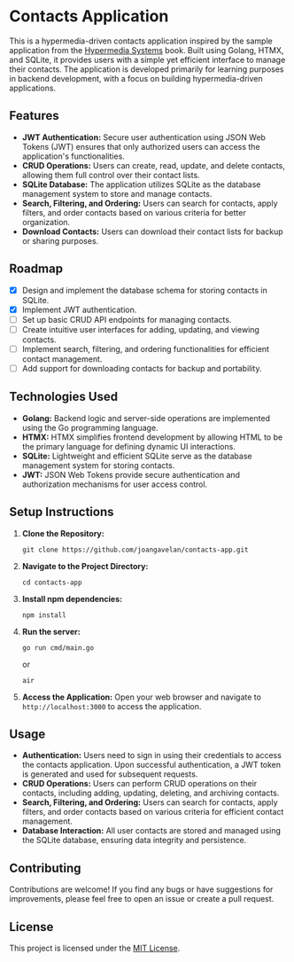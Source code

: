 # Contacts Application

This is a hypermedia-driven contacts application inspired by the sample application from the
[Hypermedia Systems](https://hypermedia.systems/) book. Built using Golang, HTMX, and SQLite, it provides users with a simple yet efficient interface to manage their contacts. The application is developed primarily for learning purposes in backend development, with a focus on building hypermedia-driven applications.

## Features

- **JWT Authentication:** Secure user authentication using JSON Web Tokens (JWT) ensures that only authorized users can access the application's functionalities.
- **CRUD Operations:** Users can create, read, update, and delete contacts, allowing them full control over their contact lists.
- **SQLite Database:** The application utilizes SQLite as the database management system to store and manage contacts.
- **Search, Filtering, and Ordering:** Users can search for contacts, apply filters, and order contacts based on various criteria for better organization.
- **Download Contacts:** Users can download their contact lists for backup or sharing purposes.

## Roadmap

- [x] Design and implement the database schema for storing contacts in SQLite.
- [x] Implement JWT authentication.
- [ ] Set up basic CRUD API endpoints for managing contacts.
- [ ] Create intuitive user interfaces for adding, updating, and viewing contacts.
- [ ] Implement search, filtering, and ordering functionalities for efficient contact management.
- [ ] Add support for downloading contacts for backup and portability.

## Technologies Used

- **Golang:** Backend logic and server-side operations are implemented using the Go programming language.
- **HTMX:** HTMX simplifies frontend development by allowing HTML to be the primary language for defining dynamic UI interactions.
- **SQLite:** Lightweight and efficient SQLite serve as the database management system for storing contacts.
- **JWT:** JSON Web Tokens provide secure authentication and authorization mechanisms for user access control.

## Setup Instructions

1. **Clone the Repository:**

   ```
   git clone https://github.com/joangavelan/contacts-app.git
   ```

2. **Navigate to the Project Directory:**
   ```
   cd contacts-app
   ```
3. **Install npm dependencies:**

   ```
   npm install
   ```

4. **Run the server:**

   ```
   go run cmd/main.go
   ```

   or

   ```
   air
   ```

5. **Access the Application:**
   Open your web browser and navigate to `http://localhost:3000` to access the application.

## Usage

- **Authentication:** Users need to sign in using their credentials to access the contacts application. Upon successful authentication, a JWT token is generated and used for subsequent requests.
- **CRUD Operations:** Users can perform CRUD operations on their contacts, including adding, updating, deleting, and archiving contacts.
- **Search, Filtering, and Ordering:** Users can search for contacts, apply filters, and order contacts based on various criteria for efficient contact management.
- **Database Interaction:** All user contacts are stored and managed using the SQLite database, ensuring data integrity and persistence.

## Contributing

Contributions are welcome! If you find any bugs or have suggestions for improvements, please feel free to open an issue or create a pull request.

## License

This project is licensed under the [MIT License](LICENSE).
